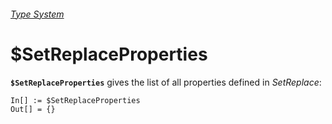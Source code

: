###### [Type System](README.md)

# $SetReplaceProperties

**`$SetReplaceProperties`** gives the list of all properties defined in *SetReplace*:

```wl
In[] := $SetReplaceProperties
Out[] = {}
```
